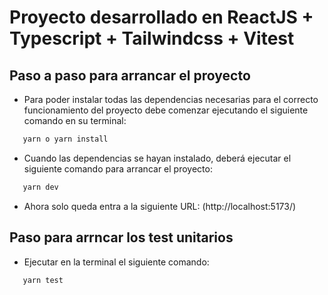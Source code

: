 # Proyecto desarrollado en ReactJS + Typescript + Tailwindcss + Vitest
## Paso a paso para arrancar el proyecto

- Para poder instalar todas las dependencias necesarias para el correcto funcionamiento del proyecto debe comenzar ejecutando el siguiente comando en su terminal:

```js
   yarn o yarn install
```

- Cuando las dependencias se hayan instalado, deberá ejecutar el siguiente comando para arrancar el proyecto:

```js
   yarn dev
```

- Ahora solo queda entra a la siguiente URL: (http://localhost:5173/)

## Paso para arrncar los test unitarios

- Ejecutar en la terminal el siguiente comando:

```js
   yarn test
```
